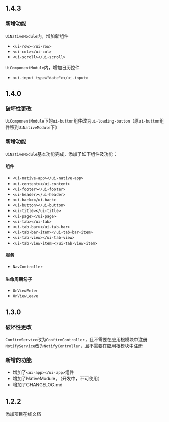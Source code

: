## 1.4.3
### 新增功能
`UiNativeModule`内，增加新组件
+ `<ui-row></ui-row>`
+ `<ui-col></ui-col>`
+ `<ui-scroll></ui-scroll>`

`UiComponentModule`内，增加日历控件

+ `<ui-input type="date"></ui-input>`

## 1.4.0
### 破坏性更改
`UiComponentModule`下的`ui-button`组件改为`ui-loading-button`（原`ui-button`组件移到`UiNativeModule`下）  

### 新增功能
`UiNativeModule`基本功能完成，添加了如下组件及功能：

#### 组件
+ `<ui-native-app></ui-native-app>`
+ `<ui-content></ui-content>`
+ `<ui-footer></ui-footer>`
+ `<ui-header></ui-header>`
+ `<ui-back></ui-back>`
+ `<ui-button></ui-button>`
+ `<ui-title></ui-title>`
+ `<ui-page></ui-page>`
+ `<ui-tab></ui-tab>`
+ `<ui-tab-bar></ui-tab-bar>`
+ `<ui-tab-bar-item></ui-tab-bar-item>`
+ `<ui-tab-view></ui-tab-view>`
+ `<ui-tab-view-item></ui-tab-view-item>`

#### 服务
+ `NavController`

#### 生命周期勾子
+ `OnViewEnter`
+ `OnViewLeave`


## 1.3.0

### 破坏性更改
`ConfirmService`改为`ConfirmController`，且不需要在应用根模块中注册   
`NotifyService`改为`NotifyController`，且不需要在应用根模块中注册

### 新增的功能

+ 增加了`<ui-app></ui-app>`组件
+ 增加了NativeModule，（开发中，不可使用）
+ 增加了CHANGELOG.md

## 1.2.2

添加项目在线文档